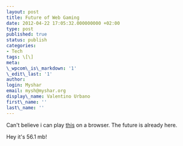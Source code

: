 ```yaml
---
layout: post
title: Future of Web Gaming
date: 2012-04-22 17:05:32.000000000 +02:00
type: post
published: true
status: publish
categories:
- Tech
tags: \[\]
meta:
\_wpcom\_is\_markdown: '1'
\_edit\_last: '1'
author:
login: Myshar
email: mysh@myshar.org
display\_name: Valentino Urbano
first\_name: ''
last\_name: ''
---
```


Can't believe i can play [this][0] on a browser. The future is already here.

Hey it's 56.1 mb!


[0]: https://chrome.google.com/webstore/search/airmech?utm_source=chrome-ntp-icon
